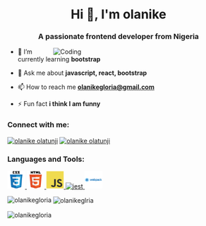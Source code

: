 <h1 align="center">Hi 👋, I'm olanike</h1>
<h3 align="center">A passionate frontend developer from Nigeria</h3>
<img align="right" alt="Coding" width="400" src="https://dxbcode.com/assets/images/index-meta.gif"">

- 🌱 I’m currently learning **bootstrap**

- 💬 Ask me about **javascript, react, bootstrap**

- 📫 How to reach me **olanikegloria@gmail.com**

- ⚡ Fun fact **i think I am funny**

<h3 align="left">Connect with me:</h3>
<p align="left">
<a href="https://linkedin.com/in/olanike olatunji" target="blank"><img align="center" src="https://raw.githubusercontent.com/rahuldkjain/github-profile-readme-generator/master/src/images/icons/Social/linked-in-alt.svg" alt="olanike olatunji" height="30" width="40" /></a>
<a href="https://fb.com/olanike olatunji" target="blank"><img align="center" src="https://raw.githubusercontent.com/rahuldkjain/github-profile-readme-generator/master/src/images/icons/Social/facebook.svg" alt="olanike olatunji" height="30" width="40" /></a>
</p>

<h3 align="left">Languages and Tools:</h3>
<p align="left"> <a href="https://www.w3schools.com/css/" target="_blank" rel="noreferrer"> <img src="https://raw.githubusercontent.com/devicons/devicon/master/icons/css3/css3-original-wordmark.svg" alt="css3" width="40" height="40"/> </a> <a href="https://www.w3.org/html/" target="_blank" rel="noreferrer"> <img src="https://raw.githubusercontent.com/devicons/devicon/master/icons/html5/html5-original-wordmark.svg" alt="html5" width="40" height="40"/> </a> <a href="https://developer.mozilla.org/en-US/docs/Web/JavaScript" target="_blank" rel="noreferrer"> <img src="https://raw.githubusercontent.com/devicons/devicon/master/icons/javascript/javascript-original.svg" alt="javascript" width="40" height="40"/> </a> <a href="https://jestjs.io" target="_blank" rel="noreferrer"> <img src="https://www.vectorlogo.zone/logos/jestjsio/jestjsio-icon.svg" alt="jest" width="40" height="40"/> </a> <a href="https://webpack.js.org" target="_blank" rel="noreferrer"> <img src="https://raw.githubusercontent.com/devicons/devicon/d00d0969292a6569d45b06d3f350f463a0107b0d/icons/webpack/webpack-original-wordmark.svg" alt="webpack" width="40" height="40"/> </a> </p>

<p><img align="left" src="https://github-readme-stats.vercel.app/api/top-langs?username=olanikegloria&show_icons=true&locale=en&layout=compact" alt="olanikegloria" /></p>

<p>&nbsp;<img align="center" src="https://github-readme-stats.vercel.app/api?username=olanikegloria&show_icons=true&locale=en" alt="olanikeglria" /></p>

<p><img align="center" src="https://github-readme-streak-stats.herokuapp.com/?user=olanikegloria&" alt="olanikegloria" /></p>
